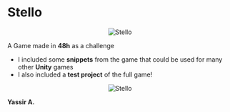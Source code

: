 # Stello

<p align="center">
  <img alt="Stello" src="https://github.com/Yassirr/Stello/blob/master/Project/icon.png" /><p/>

A Game made in **48h** as a challenge

* I included some **snippets** from the game that could be used for many other **Unity** games
* I also included a **test project** of the full game!

<p align="center">
  <img alt="Stello" src="https://img.itch.zone/aW1nLzE4Njk4NzgucG5n/original/xJV7ou.png" /><p/>

**Yassir A.**
